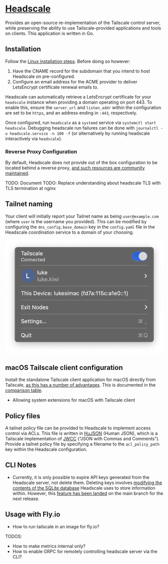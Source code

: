 # [Headscale][1]

Provides an open-source re-implementation of the Tailscale control server, while preserving the ability to use Tailscale-provided applications and tools on clients.
This application is written in Go.

## Installation

Follow the [Linux installation steps][2].
Before doing so however:

1. Have the CNAME record for the subdomain that you intend to host Headscale on pre-configured.
2. Configure an email address for the ACME provider to deliver LetsEncrypt certificate renewal emails to.

Headscale can automatically retrieve a LetsEncrypt certificate for your `headscale` instance when providing a domain operating on port 443.
To enable this, ensure the `server_url` and `listen_addr` within the configuration are set to be `https`, and an address ending in `:443`, respectively.

Once configured, run `headscale` as a `systemd` service via `systemctl start headscale`.
Debugging headscale run failures can be done with `journalctl -u headscale.service -n 100 -f` (or alternatively by running headscale interactively via `headscale`).

### Reverse Proxy Configuration

By default, Headscale does not provide out of the box configuration to be located behind a reverse proxy, [and such resources are community maintained][2b].

TODO: Document
TODO: Replace understanding about headscale TLS with TLS termination at nginx

## Tailnet naming

Your client will initially report your Tailnet name as being `user@example.com` (where `user` is the username you provided).
This can be modified by configuring the `dns_config.base_domain` key in the `config.yaml` file in the Headscale coordination service to a domain of your choosing.

![Tailnet naming in macOS client](./images/headscale/tailnet-naming.png)

## macOS Tailscale client configuration

Install the standalone Tailscale client application for macOS directly from Tailscale, [as this has a number of advantages][3].
This is documented in the [comparison table][4].

* Allowing system extensions for macOS with Tailscale client

## Policy files

A tailnet policy file can be provided to Headscale to implement access control via ACLs.
This file is written in [HuJSON][5] (Human JSON), which is a Tailscale implementation of [JWCC][6] ("JSON with Commas and Comments").
Provide a tailnet policy file by specifying a filename to the `acl_policy_path` key within the Headscale configuration.

## CLI Notes

* Currently, it is only possible to expire API keys generated from the Headscale server, not delete them.
    Deleting keys involves [modifying the contents of the SQLite database][7] Headscale uses to store information within.
    However, this [feature has been landed][8] on the main branch for the next release.

## Usage with Fly.io

* How to run tailscale in an image for fly.io?

[1]: https://headscale.net
[2]: https://headscale.net/running-headscale-linux/
[2b]: https://headscale.net/reverse-proxy/
[3]: https://tailscale.com/kb/1065/macos-variants
[4]: https://tailscale.com/kb/1065/macos-variants#comparison-table
[5]: https://github.com/tailscale/hujson
[6]: https://nigeltao.github.io/blog/2021/json-with-commas-comments.html
[7]: https://github.com/juanfont/headscale/issues/1667#issuecomment-1951606032
[8]: https://github.com/juanfont/headscale/pull/1702


TODOS:

* How to make metrics internal only?
* How to enable GRPC for remotely controlling headscale server via the CLI?
